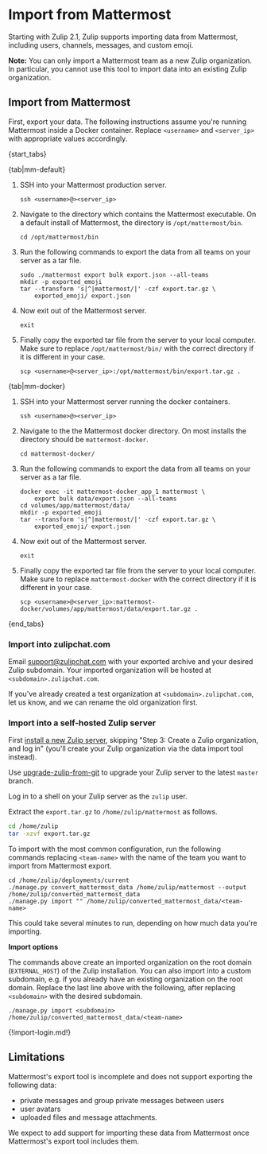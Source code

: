 # Import from Mattermost

Starting with Zulip 2.1, Zulip supports importing data from Mattermost,
including users, channels, messages, and custom emoji.


**Note:** You can only import a Mattermost team as a new Zulip
organization. In particular, you cannot use this tool to import data
into an existing Zulip organization.

## Import from Mattermost

First, export your data.  The following instructions assume you're
running Mattermost inside a Docker container. Replace `<username>` and
`<server_ip>` with appropriate values accordingly.

{start_tabs}

{tab|mm-default}

1. SSH into your Mattermost production server.

    ```
    ssh <username>@><server_ip>
    ```

2. Navigate to the directory which contains the Mattermost executable.
   On a default install of Mattermost, the directory is `/opt/mattermost/bin`.

    ```
    cd /opt/mattermost/bin
    ```

3. Run the following commands to export the data from all teams on your server as a tar file.

    ```
    sudo ./mattermost export bulk export.json --all-teams
    mkdir -p exported_emoji
    tar --transform 's|^|mattermost/|' -czf export.tar.gz \
        exported_emoji/ export.json
    ```

4. Now exit out of the Mattermost server.

    `exit`

5. Finally copy the exported tar file from the server to your local computer. Make sure to
   replace `/opt/mattermost/bin/` with the correct directory if it is different in your case.

    ```
    scp <username>@<server_ip>:/opt/mattermost/bin/export.tar.gz .
    ```

{tab|mm-docker}

1. SSH into your Mattermost server running the docker containers.

    ```
    ssh <username>@><server_ip>
    ```

2. Navigate to the the Mattermost docker directory. On most installs the
   directory should be `mattermost-docker`.

    ```
    cd mattermost-docker/
    ```

3. Run the following commands to export the data from all teams on your server as a tar file.

    ```
    docker exec -it mattermost-docker_app_1 mattermost \
        export bulk data/export.json --all-teams
    cd volumes/app/mattermost/data/
    mkdir -p exported_emoji
    tar --transform 's|^|mattermost/|' -czf export.tar.gz \
        exported_emoji/ export.json
    ```

4. Now exit out of the Mattermost server.

    `exit`

5. Finally copy the exported tar file from the server to your local computer. Make sure to replace
   `mattermost-docker` with the correct directory if it is different in your case.

    ```
    scp <username>@<server_ip>:mattermost-docker/volumes/app/mattermost/data/export.tar.gz .
    ```

{end_tabs}

### Import into zulipchat.com

Email support@zulipchat.com with your exported archive and your desired Zulip
subdomain. Your imported organization will be hosted at
`<subdomain>.zulipchat.com`.

If you've already created a test organization at
`<subdomain>.zulipchat.com`, let us know, and we can rename the old
organization first.

### Import into a self-hosted Zulip server

First
[install a new Zulip server](https://zulip.readthedocs.io/en/stable/production/install.html),
skipping "Step 3: Create a Zulip organization, and log in" (you'll
create your Zulip organization via the data import tool instead).

Use [upgrade-zulip-from-git][upgrade-zulip-from-git] to
upgrade your Zulip server to the latest `master` branch.

Log in to a shell on your Zulip server as the `zulip` user.

Extract the `export.tar.gz` to `/home/zulip/mattermost` as follows.

```bash
cd /home/zulip
tar -xzvf export.tar.gz
```

To import with the most common configuration, run the following commands
replacing `<team-name>` with the name of the team you want to import from
Mattermost export.

```
cd /home/zulip/deployments/current
./manage.py convert_mattermost_data /home/zulip/mattermost --output /home/zulip/converted_mattermost_data
./manage.py import "" /home/zulip/converted_mattermost_data/<team-name>
```

This could take several minutes to run, depending on how much data you're
importing.

**Import options**

The commands above create an imported organization on the root domain
(`EXTERNAL_HOST`) of the Zulip installation. You can also import into a
custom subdomain, e.g. if you already have an existing organization on the
root domain. Replace the last line above with the following, after replacing
`<subdomain>` with the desired subdomain.

```
./manage.py import <subdomain> /home/zulip/converted_mattermost_data/<team-name>
```

{!import-login.md!}

[upgrade-zulip-from-git]: https://zulip.readthedocs.io/en/latest/production/maintain-secure-upgrade.html#upgrading-from-a-git-repository

## Limitations

Mattermost's export tool is incomplete and does not support exporting
the following data:

* private messages and group private messages between users
* user avatars
* uploaded files and message attachments.

We expect to add support for importing these data from Mattermost once
Mattermost's export tool includes them.

[upgrade-zulip-from-git]: https://zulip.readthedocs.io/en/latest/production/maintain-secure-upgrade.html#upgrading-from-a-git-repository

